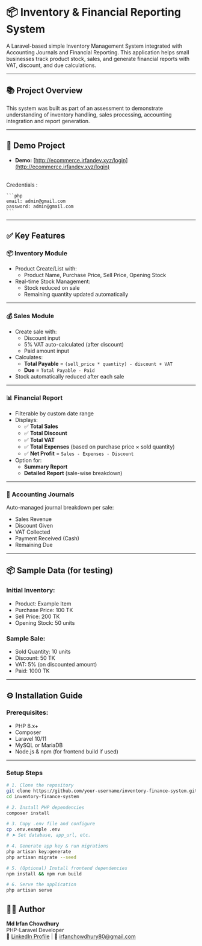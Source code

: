 # 📦 Inventory & Financial Reporting System

A Laravel-based simple Inventory Management System integrated with Accounting Journals and Financial Reporting. This application helps small businesses track product stock, sales, and generate financial reports with VAT, discount, and due calculations.

---

## 📚 Project Overview

This system was built as part of an assessment to demonstrate understanding of inventory handling, sales processing, accounting integration and report generation.

---

## 📁 Demo Project


- **Demo:** [http://ecommerce.irfandev.xyz/login](http://ecommerce.irfandev.xyz/login)
<br>
Credentials :

    ```php
    email: admin@gmail.com
    password: admin@gmail.com
    ```
---

## ✅ Key Features

### 📦 Inventory Module
- Product Create/List with:
  - Product Name, Purchase Price, Sell Price, Opening Stock
- Real-time Stock Management:
  - Stock reduced on sale
  - Remaining quantity updated automatically

---

### 💰 Sales Module
- Create sale with:
  - Discount input
  - 5% VAT auto-calculated (after discount)
  - Paid amount input
- Calculates:
  - **Total Payable** = `(sell_price * quantity) - discount + VAT`
  - **Due** = `Total Payable - Paid`
- Stock automatically reduced after each sale

---

### 📊 Financial Report
- Filterable by custom date range
- Displays:
  - ✅ **Total Sales**
  - ✅ **Total Discount**
  - ✅ **Total VAT**
  - ✅ **Total Expenses** (based on purchase price × sold quantity)
  - ✅ **Net Profit** = `Sales - Expenses - Discount`
- Option for:
  - **Summary Report**
  - **Detailed Report** (sale-wise breakdown)

---

### 📘 Accounting Journals
Auto-managed journal breakdown per sale:
- Sales Revenue
- Discount Given
- VAT Collected
- Payment Received (Cash)
- Remaining Due

---

## 📦 Sample Data (for testing)

### Initial Inventory:
- Product: Example Item
- Purchase Price: 100 TK
- Sell Price: 200 TK
- Opening Stock: 50 units

### Sample Sale:
- Sold Quantity: 10 units
- Discount: 50 TK
- VAT: 5% (on discounted amount)
- Paid: 1000 TK


---

## ⚙️ Installation Guide

### Prerequisites:
- PHP 8.x+
- Composer
- Laravel 10/11
- MySQL or MariaDB
- Node.js & npm (for frontend build if used)

---

### Setup Steps

```bash
# 1. Clone the repository
git clone https://github.com/your-username/inventory-finance-system.git
cd inventory-finance-system

# 2. Install PHP dependencies
composer install

# 3. Copy .env file and configure
cp .env.example .env
# ➤ Set database, app_url, etc.

# 4. Generate app key & run migrations
php artisan key:generate
php artisan migrate --seed

# 5. (Optional) Install frontend dependencies
npm install && npm run build

# 6. Serve the application
php artisan serve
```

## 👨‍💻 Author

**Md Irfan Chowdhury** <br>
PHP-Laravel Developer  <br>
🔗 [LinkedIn Profile](https://www.linkedin.com/in/irfan-chowdhury/) | 📧 [irfanchowdhury80@gmail.com](irfanchowdhury80@gmail.com)
